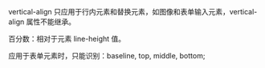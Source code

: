 vertical-align 只应用于行内元素和替换元素，如图像和表单输入元素，vertical-align 属性不能继承。

百分数：相对于元素 line-height 值。

应用于表单元素时，只能识别：baseline, top, middle, bottom;
